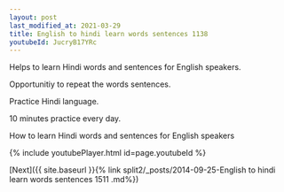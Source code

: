```yaml
---
layout: post
last_modified_at: 2021-03-29
title: English to hindi learn words sentences 1138 
youtubeId: JucryB17YRc
---
```

 
 
Helps to learn Hindi words and sentences for English speakers.

Opportunitiy to repeat the words sentences. 

Practice Hindi language. 
 
10 minutes practice every day. 
 
How to learn Hindi words and sentences for English speakers 
 
{% include youtubePlayer.html id=page.youtubeId %}
 
 
[Next]({{ site.baseurl }}{% link  split2/_posts/2014-09-25-English to hindi learn words sentences 1511 .md%})
 

